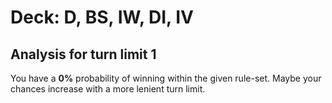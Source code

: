 # Deck: D, BS, IW, DI, IV
## Analysis for turn limit 1
You have a **0%** probability of winning within the given rule-set. Maybe your chances increase with a more lenient turn limit.